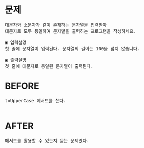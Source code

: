 # 문제

<pre>
대문자와 소문자가 같이 존재하는 문자열을 입력받아 
대문자로 모두 통일하여 문자열을 출력하는 프로그램을 작성하세요.

▣ 입력설명
첫 줄에 문자열이 입력된다. 문자열의 길이는 100을 넘지 않습니다.

▣ 출력설명
첫 줄에 대문자로 통일된 문자열이 출력된다.
</pre>

# BEFORE

<pre>
toUpperCase 메서드를 쓴다.

</pre>

# AFTER

<pre>
메서드를 활용할 수 있는지 묻는 문제였다.
</pre>
